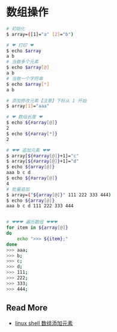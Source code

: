 # 数组操作



```bash
# 初始化
$ array=([1]="a" [2]="b")

# ❤ 打印 ❤
$ echo $array
a b
# 当做多个元素
$ echo $array[@]
a b
# 当做一个字符串
$ echo $array[*]
a b

# 添加修改元素【注意】下标从 1 开始
$ array[1]="aaa"

# ❤ 数组长度 ❤
$ echo ${#array[@]}
2
$ echo ${#array[*]}
2

# ❤❤ 追加元素 ❤❤ 
$ array[${#array[@]}+1]="c"
$ array[${#array[@]}+1]="d"
$ echo ${array[@]}
aaa b c d
$ echo ${#array[@]}
4
# 批量追加
$ array=("${array[@]}" 111 222 333 444)
$ echo ${array[@]}
aaa b c d 111 222 333 444


# ❤❤❤ 遍历数组 ❤❤❤
for item in ${array[@]}
do
    echo ">>> ${item};"
done
>>> aaa;
>>> b;
>>> c;
>>> d;
>>> 111;
>>> 222;
>>> 333;
>>> 444;
```



## Read More

- [linux shell 数组添加元素](https://blog.csdn.net/whatday/article/details/105071216)